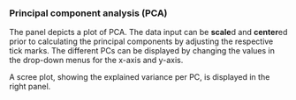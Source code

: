 ### Principal component analysis (PCA)

The panel depicts a plot of PCA. The data input can be **scale**d and 
**center**ed prior to calculating the principal components by adjusting the
respective tick marks. The different PCs can be displayed by changing the
values in the drop-down menus for the x-axis and y-axis. 

A scree plot, showing the explained variance per PC, is displayed in the 
right panel.